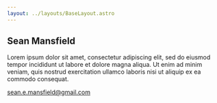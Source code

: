 ```yaml
---
layout: ../layouts/BaseLayout.astro
---
```


## Sean Mansfield

Lorem ipsum dolor sit amet, consectetur adipiscing elit, sed do eiusmod tempor incididunt ut labore et dolore magna aliqua. Ut enim ad minim veniam, quis nostrud exercitation ullamco laboris nisi ut aliquip ex ea commodo consequat.

sean.e.mansfield@gmail.com